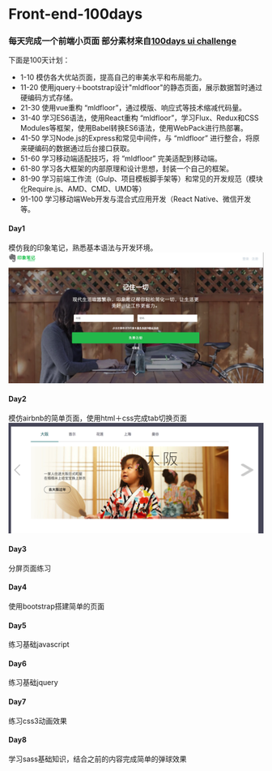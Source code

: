 # Front-end-100days
### 每天完成一个前端小页面 部分素材来自<a href="http://100daysui.com/">100days ui challenge</a>
下面是100天计划：
* 1-10 模仿各大优站页面，提高自己的审美水平和布局能力。
* 11-20 使用jquery＋bootstrap设计"mldfloor"的静态页面，展示数据暂时通过硬编码方式存储。
* 21-30 使用vue重构 “mldfloor”，通过模版、响应式等技术缩减代码量。
* 31-40  学习ES6语法，使用React重构 “mldfloor”，学习Flux、Redux和CSS Modules等框架，使用Babel转换ES6语法，使用WebPack进行热部署。
* 41-50 学习Node.js的Express和常见中间件，与 “mldfloor” 进行整合，将原来硬编码的数据通过后台接口获取。
* 51-60 学习移动端适配技巧，将 “mldfloor” 完美适配到移动端。
* 61-80 学习各大框架的内部原理和设计思想，封装一个自己的框架。
* 81-90 学习前端工作流（Gulp、项目模板脚手架等）和常见的开发规范（模块化Require.js、AMD、CMD、UMD等）
* 91-100 学习移动端Web开发与混合式应用开发（React Native、微信开发等。

#### Day1
模仿我的印象笔记，熟悉基本语法与开发环境。
![](https://github.com/JYoung233/Front-end-100days/blob/master/day1/2.png)

#### Day2
模仿airbnb的简单页面，使用html＋css完成tab切换页面
![](https://github.com/JYoung233/Front-end-100days/blob/master/day2/day2.png)

#### Day3
分屏页面练习

#### Day4
使用bootstrap搭建简单的页面

#### Day5
练习基础javascript

#### Day6
练习基础jquery

#### Day7
练习css3动画效果

#### Day8
学习sass基础知识，结合之前的内容完成简单的弹球效果
